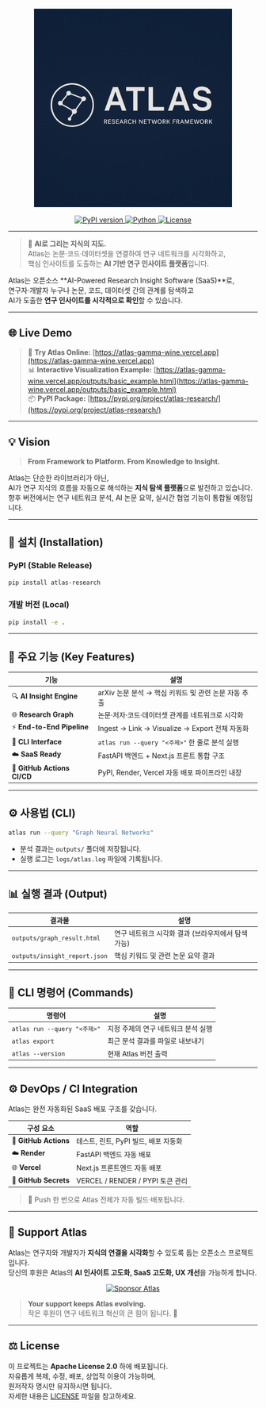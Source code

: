 <p align="center">
  <img src="https://raw.githubusercontent.com/engineer0427/Atlas/main/docs/AtlasImage.png" alt="Atlas Logo" width="400"/>
</p>

<p align="center">
  <a href="https://pypi.org/project/atlas-research/">
    <img src="https://img.shields.io/pypi/v/atlas-research?color=blue&style=for-the-badge" alt="PyPI version"/>
  </a>
  <a href="https://img.shields.io/badge/python-3.9+-brightgreen?style=for-the-badge&logo=python">
    <img src="https://img.shields.io/badge/python-3.9+-brightgreen?style=for-the-badge&logo=python" alt="Python"/>
  </a>
  <a href="https://github.com/engineer0427/Atlas/blob/main/LICENSE">
    <img src="https://img.shields.io/badge/License-Apache%202.0-lightgrey?style=for-the-badge" alt="License"/>
  </a>
</p>

---

> 🧠 **AI로 그리는 지식의 지도.**  
> Atlas는 논문·코드·데이터셋을 연결하여 연구 네트워크를 시각화하고,  
> 핵심 인사이트를 도출하는 **AI 기반 연구 인사이트 플랫폼**입니다.

Atlas는 오픈소스 **AI-Powered Research Insight Software (SaaS)**로,  
연구자·개발자 누구나 논문, 코드, 데이터셋 간의 관계를 탐색하고  
AI가 도출한 **연구 인사이트를 시각적으로 확인**할 수 있습니다.  

---

## 🌐 Live Demo

> 📍 **Try Atlas Online:** [https://atlas-gamma-wine.vercel.app](https://atlas-gamma-wine.vercel.app)  
> 📊 **Interactive Visualization Example:** [https://atlas-gamma-wine.vercel.app/outputs/basic_example.html](https://atlas-gamma-wine.vercel.app/outputs/basic_example.html)  
> 📦 **PyPI Package:** [https://pypi.org/project/atlas-research/](https://pypi.org/project/atlas-research/)

---

## 💡 Vision
> **From Framework to Platform. From Knowledge to Insight.**

Atlas는 단순한 라이브러리가 아닌,  
AI가 연구 지식의 흐름을 자동으로 해석하는 **지식 탐색 플랫폼**으로 발전하고 있습니다.  
향후 버전에서는 연구 네트워크 분석, AI 논문 요약, 실시간 협업 기능이 통합될 예정입니다.

---

## 🚀 설치 (Installation)

### PyPI (Stable Release)
```bash
pip install atlas-research
```

### 개발 버전 (Local)
```bash
pip install -e .
```

---

## 🧠 주요 기능 (Key Features)

| 기능 | 설명 |
|------|------|
| 🔍 **AI Insight Engine** | arXiv 논문 분석 → 핵심 키워드 및 관련 논문 자동 추출 |
| 🌐 **Research Graph** | 논문·저자·코드·데이터셋 관계를 네트워크로 시각화 |
| ⚡ **End-to-End Pipeline** | Ingest → Link → Visualize → Export 전체 자동화 |
| 🧩 **CLI Interface** | `atlas run --query "<주제>"` 한 줄로 분석 실행 |
| ☁️ **SaaS Ready** | FastAPI 백엔드 + Next.js 프론트 통합 구조 |
| 🤖 **GitHub Actions CI/CD** | PyPI, Render, Vercel 자동 배포 파이프라인 내장 |

---

## ⚙️ 사용법 (CLI)

```bash
atlas run --query "Graph Neural Networks"
```

- 분석 결과는 `outputs/` 폴더에 저장됩니다.  
- 실행 로그는 `logs/atlas.log` 파일에 기록됩니다.  

---

## 📊 실행 결과 (Output)

| 결과물 | 설명 |
|---------|------|
| `outputs/graph_result.html` | 연구 네트워크 시각화 결과 (브라우저에서 탐색 가능) |
| `outputs/insight_report.json` | 핵심 키워드 및 관련 논문 요약 결과 |

---

## 🧩 CLI 명령어 (Commands)

| 명령어 | 설명 |
|--------|------|
| `atlas run --query "<주제>"` | 지정 주제의 연구 네트워크 분석 실행 |
| `atlas export` | 최근 분석 결과를 파일로 내보내기 |
| `atlas --version` | 현재 Atlas 버전 출력 |

---

## ⚙️ DevOps / CI Integration

Atlas는 완전 자동화된 SaaS 배포 구조를 갖습니다.

| 구성 요소 | 역할 |
|------------|------|
| 🧱 **GitHub Actions** | 테스트, 린트, PyPI 빌드, 배포 자동화 |
| ☁️ **Render** | FastAPI 백엔드 자동 배포 |
| 🌐 **Vercel** | Next.js 프론트엔드 자동 배포 |
| 🔐 **GitHub Secrets** | VERCEL / RENDER / PYPI 토큰 관리 |

> 💬 Push 한 번으로 Atlas 전체가 자동 빌드·배포됩니다.

---

## 💖 Support Atlas

Atlas는 연구자와 개발자가 **지식의 연결을 시각화**할 수 있도록 돕는 오픈소스 프로젝트입니다.  
당신의 후원은 Atlas의 **AI 인사이트 고도화, SaaS 고도화, UX 개선**을 가능하게 합니다.

<p align="center">
  <a href="https://github.com/sponsors/engineer0427">
    <img src="https://img.shields.io/badge/Sponsor-Atlas-blue?style=for-the-badge&logo=github-sponsors&logoColor=white" alt="Sponsor Atlas"/>
  </a>
</p>

> **Your support keeps Atlas evolving.**  
> 작은 후원이 연구 네트워크 혁신의 큰 힘이 됩니다. 💙

---

## ⚖️ License

이 프로젝트는 **Apache License 2.0** 하에 배포됩니다.  
자유롭게 복제, 수정, 배포, 상업적 이용이 가능하며,  
원저작자 명시만 유지하시면 됩니다.  
자세한 내용은 [LICENSE](./LICENSE) 파일을 참고하세요.
